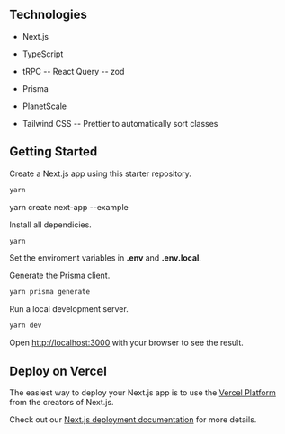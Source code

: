 ## Technologies

- Next.js
- TypeScript

- tRPC
  -- React Query
  -- zod
- Prisma
- PlanetScale

- Tailwind CSS
  -- Prettier to automatically sort classes

## Getting Started

Create a Next.js app using this starter repository.

```bash
yarn
```

yarn create next-app --example

Install all dependicies.

```bash
yarn
```

Set the enviroment variables in **.env** and **.env.local**.

Generate the Prisma client.

```bash
yarn prisma generate
```

Run a local development server.

```bash
yarn dev
```

Open [http://localhost:3000](http://localhost:3000) with your browser to see the result.

## Deploy on Vercel

The easiest way to deploy your Next.js app is to use the [Vercel Platform](https://vercel.com/new?utm_medium=default-template&filter=next.js&utm_source=create-next-app&utm_campaign=create-next-app-readme) from the creators of Next.js.

Check out our [Next.js deployment documentation](https://nextjs.org/docs/deployment) for more details.
